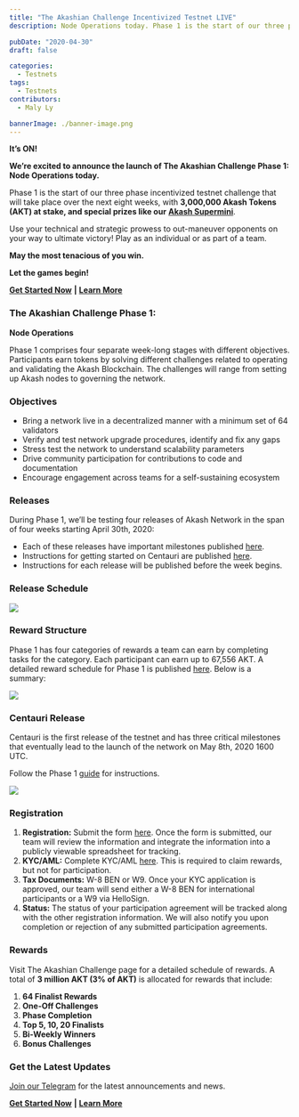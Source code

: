 ```yaml
---
title: "The Akashian Challenge Incentivized Testnet LIVE"
description: Node Operations today. Phase 1 is the start of our three phase incentivized testnet challenge that will take place over the next eight weeks, with 3,000,000 Akash Tokens (AKT) at stake, and special prizes like our Akash Supermini. Use your technical and strategic prowess to out-maneuver opponents on your way to ultimate victory!

pubDate: "2020-04-30"
draft: false

categories:
  - Testnets
tags:
  - Testnets
contributors:
  - Maly Ly

bannerImage: ./banner-image.png
---
```


**It’s ON!**

**We’re excited to announce the launch of The Akashian Challenge Phase 1: Node Operations today.**

Phase 1 is the start of our three phase incentivized testnet challenge that will take place over the next eight weeks, with **3,000,000 Akash Tokens (AKT) at stake, and special prizes like our** [**Akash Supermini**](https://akash.network/supermini/).

Use your technical and strategic prowess to out-maneuver opponents on your way to ultimate victory! Play as an individual or as part of a team.

**May the most tenacious of you win.**

**Let the games begin!**

[**Get Started Now**](https://akash.network/akashian/docs) **|** [**Learn More**](https://akash.network/challenge/)

### **The Akashian Challenge Phase 1:**

**Node Operations**

Phase 1 comprises four separate week-long stages with different objectives. Participants earn tokens by solving different challenges related to operating and validating the Akash Blockchain. The challenges will range from setting up Akash nodes to governing the network.

### **Objectives**

- Bring a network live in a decentralized manner with a minimum set of 64 validators
- Verify and test network upgrade procedures, identify and fix any gaps
- Stress test the network to understand scalability parameters
- Drive community participation for contributions to code and documentation
- Encourage engagement across teams for a self-sustaining ecosystem

### **Releases**

During Phase 1, we’ll be testing four releases of Akash Network in the span of four weeks starting April 30th, 2020:

- Each of these releases have important milestones published [here](https://akash.network/akashian/phase1/plan).
- Instructions for getting started on Centauri are published [here](https://akash.network/akashian/phase1/guide).
- Instructions for each release will be published before the week begins.

### **Release Schedule**

![](https://www.datocms-assets.com/45776/1620922423-screen-shot-2020-04-29-at-10-12-43-pm.png)

### **Reward Structure**

Phase 1 has four categories of rewards a team can earn by completing tasks for the category. Each participant can earn up to 67,556 AKT. A detailed reward schedule for Phase 1 is published [here](https://akash.network/akashian/phase1/rewards). Below is a summary:

![](https://www.datocms-assets.com/45776/1620922441-screen-shot-2020-04-29-at-10-16-16-pm.png)

### **Centauri Release**

Centauri is the first release of the testnet and has three critical milestones that eventually lead to the launch of the network on May 8th, 2020 1600 UTC.

Follow the Phase 1 [guide](https://akash.network/akashian/phase1/guide) for instructions.

![](https://www.datocms-assets.com/45776/1620922458-screen-shot-2020-04-29-at-10-17-41-pm.png)

### **Registration**

1.  **Registration:** Submit the form [here](https://docs.google.com/a/akash.network/forms/d/1oM8eQcaWkpt3nRLh_H0tvQ2AeLpgjkdLn6rfhKyrsJk/edit?usp=sharing). Once the form is submitted, our team will review the information and integrate the information into a publicly viewable spreadsheet for tracking.
2.  **KYC/AML:** Complete KYC/AML [here](https://app.akash.network/verifications). This is required to claim rewards, but not for participation.
3.  **Tax Documents:** W-8 BEN or W9. Once your KYC application is approved, our team will send either a W-8 BEN for international participants or a W9 via HelloSign.
4.  **Status:** The status of your participation agreement will be tracked along with the other registration information. We will also notify you upon completion or rejection of any submitted participation agreements.

### **Rewards**

Visit The Akashian Challenge page for a detailed schedule of rewards. A total of **3 million AKT (3% of AKT)** is allocated for rewards that include:

1.  **64 Finalist Rewards**
2.  **One-Off Challenges**
3.  **Phase Completion**
4.  **Top 5, 10, 20 Finalists**
5.  **Bi-Weekly Winners**
6.  **Bonus Challenges**

### **Get the Latest Updates**

[Join our Telegram](https://t.me/AkashNW) for the latest announcements and news.

[**Get Started Now**](https://akash.network/akashian/docs) **|** [**Learn More**](https://akash.network/challenge/)
